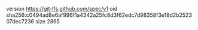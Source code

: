version https://git-lfs.github.com/spec/v1
oid sha256:c0494ad8e6af996f1a4342a25fc8d3f62edc7d98358f3e18d2b252307dec7236
size 2865
